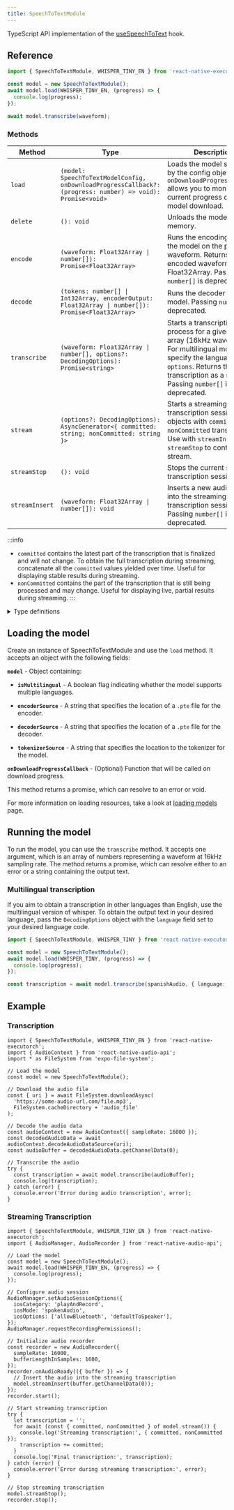 ```yaml
---
title: SpeechToTextModule
---
```


TypeScript API implementation of the [useSpeechToText](../../02-hooks/01-natural-language-processing/useSpeechToText.md) hook.

## Reference

```typescript
import { SpeechToTextModule, WHISPER_TINY_EN } from 'react-native-executorch';

const model = new SpeechToTextModule();
await model.load(WHISPER_TINY_EN, (progress) => {
  console.log(progress);
});

await model.transcribe(waveform);
```

### Methods

| Method         | Type                                                                                                       | Description                                                                                                                                                                                                   |
| -------------- | ---------------------------------------------------------------------------------------------------------- | ------------------------------------------------------------------------------------------------------------------------------------------------------------------------------------------------------------- |
| `load`         | `(model: SpeechToTextModelConfig, onDownloadProgressCallback?: (progress: number) => void): Promise<void>` | Loads the model specified by the config object. `onDownloadProgressCallback` allows you to monitor the current progress of the model download.                                                                |
| `delete`       | `(): void`                                                                                                 | Unloads the model from memory.                                                                                                                                                                                |
| `encode`       | `(waveform: Float32Array \| number[]): Promise<Float32Array>`                                              | Runs the encoding part of the model on the provided waveform. Returns the encoded waveform as a Float32Array. Passing `number[]` is deprecated.                                                               |
| `decode`       | `(tokens: number[] \| Int32Array, encoderOutput: Float32Array \| number[]): Promise<Float32Array>`         | Runs the decoder of the model. Passing `number[]` is deprecated.                                                                                                                                              |
| `transcribe`   | `(waveform: Float32Array \| number[], options?: DecodingOptions): Promise<string>`                         | Starts a transcription process for a given input array (16kHz waveform). For multilingual models, specify the language in `options`. Returns the transcription as a string. Passing `number[]` is deprecated. |
| `stream`       | `(options?: DecodingOptions): AsyncGenerator<{ committed: string; nonCommitted: string }>`                 | Starts a streaming transcription session. Yields objects with `committed` and `nonCommitted` transcriptions. Use with `streamInsert` and `streamStop` to control the stream.                                  |
| `streamStop`   | `(): void`                                                                                                 | Stops the current streaming transcription session.                                                                                                                                                            |
| `streamInsert` | `(waveform: Float32Array \| number[]): void`                                                               | Inserts a new audio chunk into the streaming transcription session. Passing `number[]` is deprecated.                                                                                                         |

:::info

- `committed` contains the latest part of the transcription that is finalized and will not change. To obtain the full transcription during streaming, concatenate all the `committed` values yielded over time. Useful for displaying stable results during streaming.
- `nonCommitted` contains the part of the transcription that is still being processed and may change. Useful for displaying live, partial results during streaming.
  :::

<details>
<summary>Type definitions</summary>

```typescript
// Languages supported by whisper (Multilingual)
type SpeechToTextLanguage =
  | 'af'
  | 'sq'
  | 'ar'
  | 'hy'
  | 'az'
  | 'eu'
  | 'be'
  | 'bn'
  | 'bs'
  | 'bg'
  | 'my'
  | 'ca'
  | 'zh'
  | 'hr'
  | 'cs'
  | 'da'
  | 'nl'
  | 'et'
  | 'en'
  | 'fi'
  | 'fr'
  | 'gl'
  | 'ka'
  | 'de'
  | 'el'
  | 'gu'
  | 'ht'
  | 'he'
  | 'hi'
  | 'hu'
  | 'is'
  | 'id'
  | 'it'
  | 'ja'
  | 'kn'
  | 'kk'
  | 'km'
  | 'ko'
  | 'lo'
  | 'lv'
  | 'lt'
  | 'mk'
  | 'mg'
  | 'ms'
  | 'ml'
  | 'mt'
  | 'mr'
  | 'ne'
  | 'no'
  | 'fa'
  | 'pl'
  | 'pt'
  | 'pa'
  | 'ro'
  | 'ru'
  | 'sr'
  | 'si'
  | 'sk'
  | 'sl'
  | 'es'
  | 'su'
  | 'sw'
  | 'sv'
  | 'tl'
  | 'tg'
  | 'ta'
  | 'te'
  | 'th'
  | 'tr'
  | 'uk'
  | 'ur'
  | 'uz'
  | 'vi'
  | 'cy'
  | 'yi';

interface DecodingOptions {
  language?: SpeechToTextLanguage;
}

interface SpeechToTextModelConfig {
  isMultilingual: boolean;
  encoderSource: ResourceSource;
  decoderSource: ResourceSource;
  tokenizerSource: ResourceSource;
}
```

</details>

## Loading the model

Create an instance of SpeechToTextModule and use the `load` method. It accepts an object with the following fields:

**`model`** - Object containing:

- **`isMultilingual`** - A boolean flag indicating whether the model supports multiple languages.

- **`encoderSource`** - A string that specifies the location of a `.pte` file for the encoder.

- **`decoderSource`** - A string that specifies the location of a `.pte` file for the decoder.

- **`tokenizerSource`** - A string that specifies the location to the tokenizer for the model.

**`onDownloadProgressCallback`** - (Optional) Function that will be called on download progress.

This method returns a promise, which can resolve to an error or void.

For more information on loading resources, take a look at [loading models](../../01-fundamentals/02-loading-models.md) page.

## Running the model

To run the model, you can use the `transcribe` method. It accepts one argument, which is an array of numbers representing a waveform at 16kHz sampling rate. The method returns a promise, which can resolve either to an error or a string containing the output text.

### Multilingual transcription

If you aim to obtain a transcription in other languages than English, use the multilingual version of whisper. To obtain the output text in your desired language, pass the `DecodingOptions` object with the `language` field set to your desired language code.

```typescript
import { SpeechToTextModule, WHISPER_TINY } from 'react-native-executorch';

const model = new SpeechToTextModule();
await model.load(WHISPER_TINY, (progress) => {
  console.log(progress);
});

const transcription = await model.transcribe(spanishAudio, { language: 'es' });
```

## Example

### Transcription

```tsx
import { SpeechToTextModule, WHISPER_TINY_EN } from 'react-native-executorch';
import { AudioContext } from 'react-native-audio-api';
import * as FileSystem from 'expo-file-system';

// Load the model
const model = new SpeechToTextModule();

// Download the audio file
const { uri } = await FileSystem.downloadAsync(
  'https://some-audio-url.com/file.mp3',
  FileSystem.cacheDirectory + 'audio_file'
);

// Decode the audio data
const audioContext = new AudioContext({ sampleRate: 16000 });
const decodedAudioData = await audioContext.decodeAudioDataSource(uri);
const audioBuffer = decodedAudioData.getChannelData(0);

// Transcribe the audio
try {
  const transcription = await model.transcribe(audioBuffer);
  console.log(transcription);
} catch (error) {
  console.error('Error during audio transcription', error);
}
```

### Streaming Transcription

```tsx
import { SpeechToTextModule, WHISPER_TINY_EN } from 'react-native-executorch';
import { AudioManager, AudioRecorder } from 'react-native-audio-api';

// Load the model
const model = new SpeechToTextModule();
await model.load(WHISPER_TINY_EN, (progress) => {
  console.log(progress);
});

// Configure audio session
AudioManager.setAudioSessionOptions({
  iosCategory: 'playAndRecord',
  iosMode: 'spokenAudio',
  iosOptions: ['allowBluetooth', 'defaultToSpeaker'],
});
AudioManager.requestRecordingPermissions();

// Initialize audio recorder
const recorder = new AudioRecorder({
  sampleRate: 16000,
  bufferLengthInSamples: 1600,
});
recorder.onAudioReady(({ buffer }) => {
  // Insert the audio into the streaming transcription
  model.streamInsert(buffer.getChannelData(0));
});
recorder.start();

// Start streaming transcription
try {
  let transcription = '';
  for await (const { committed, nonCommitted } of model.stream()) {
    console.log('Streaming transcription:', { committed, nonCommitted });
    transcription += committed;
  }
  console.log('Final transcription:', transcription);
} catch (error) {
  console.error('Error during streaming transcription:', error);
}

// Stop streaming transcription
model.streamStop();
recorder.stop();
```
